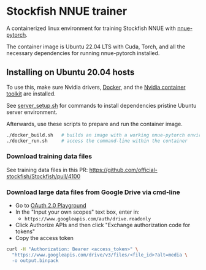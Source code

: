 # Stockfish NNUE trainer

A containerized linux environment for training Stockfish NNUE with
[nnue-pytorch](https://github.com/glinscott/nnue-pytorch).

The container image is Ubuntu 22.04 LTS with Cuda, Torch,
and all the necessary dependencies for running nnue-pytorch
installed.


## Installing on Ubuntu 20.04 hosts

To use this, make sure Nvidia drivers, [Docker](https://docs.docker.com/engine/install/),
and the [Nvidia container toolkit](https://docs.nvidia.com/datacenter/cloud-native/container-toolkit/install-guide.html) are installed.

See [server_setup.sh](./server_setup.sh) for commands to install dependencies
pristine Ubuntu server environment.

Afterwards, use these scripts to prepare and run the container image.

```bash
./docker_build.sh   # builds an image with a working nnue-pytorch environment
./docker_run.sh     # access the command-line within the container
```


### Download training data files

See training data files in this PR:
https://github.com/official-stockfish/Stockfish/pull/4100


### Download large data files from Google Drive via cmd-line

- Go to [OAuth 2.0 Playground](https://developers.google.com/oauthplayground/)
- In the "Input your own scopes" text box, enter in:
  - `https://www.googleapis.com/auth/drive.readonly`
- Click Authorize APIs and then click "Exchange authorization code for tokens"
- Copy the access token

```bash
curl -H "Authorization: Bearer <access_token>" \
  "https://www.googleapis.com/drive/v3/files/<file_id>?alt=media \
  -o output.binpack
```
